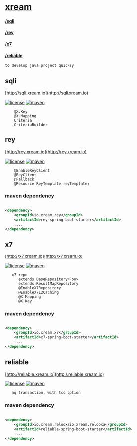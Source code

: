 # [xream](https://xream.io)   
####     [/sqli](http://sqli.xream.io)
####     [/rey](http://rey.xream.io)
####     [/x7](http://x7.xream.io) 
####     [/reliable](http://reliable.xream.io)
   
    to develop java project quickly


## sqli
   [http://sqli.xream.io](http://sqli.xream.io)
   
[![license](https://img.shields.io/github/license/x-ream/sqli.svg)](https://www.apache.org/licenses/LICENSE-2.0.html)
[![maven](https://img.shields.io/maven-central/v/io.xream.sqli/sqli-parent.svg)](https://search.maven.org/search?q=io.xream)
   
        @X.Key
        @X.Mapping
        Criteria
        CriteriaBuilder
        
## rey
   [http://rey.xream.io](http://rey.xream.io)
   
[![license](https://img.shields.io/github/license/x-ream/rey.svg)](https://www.apache.org/licenses/LICENSE-2.0.html)
[![maven](https://img.shields.io/maven-central/v/io.xream.rey/rey.svg)](https://search.maven.org/search?q=io.xream)
   
        @EnableReyClient  
        @ReyClient
        @Fallback
        @Resource ReyTemplate reyTemplate;
        
        
### maven dependency
```xml

<dependency>
    <groupId>io.xream.rey</groupId>
    <artifactId>rey-spring-boot-starter</artifactId>
    ....
</dependency>

```  

## x7
   [http://x7.xream.io](http://x7.xream.io)
   
[![license](https://img.shields.io/github/license/x-ream/x7.svg)](https://www.apache.org/licenses/LICENSE-2.0.html)
[![maven](https://img.shields.io/maven-central/v/io.xream.x7/x7-parent.svg)](https://search.maven.org/search?q=io.xream)

       
       x7-repo
          extends BaseRepository<Foo>
          extends ResultMapRepository
          @EnableX7Repository
          @EnableX7L2Caching
          @X.Mapping
          @X.Key
              
    
### maven dependency
```xml

<dependency>
    <groupId>io.xream.x7</groupId>
    <artifactId>x7-spring-boot-starter</artifactId>
    ....
</dependency>

```  
        
        
## reliable
   [http://reliable.xream.io](http://reliable.xream.io)
   
[![license](https://img.shields.io/github/license/x-ream/reliable.svg)](https://www.apache.org/licenses/LICENSE-2.0.html)
[![maven](https://img.shields.io/maven-central/v/io.xream.reliable/reliable.svg)](https://search.maven.org/search?q=io.xream)

       mq transaction, with tcc option
  
 
### maven dependency
```xml

<dependency>
    <groupId>io.xream.relooxaio.xream.relooxa</groupId>
    <artifactId>reliable-spring-boot-starter</artifactId>
    ....
</dependency>

```  
   

